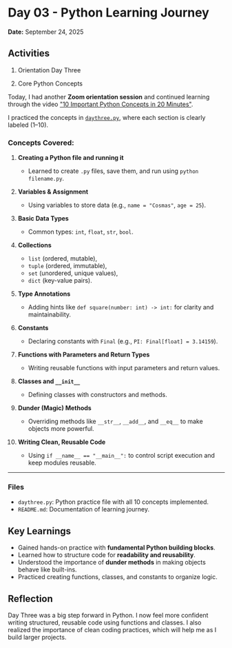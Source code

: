 # Day 03 - Python Learning Journey

**Date:** September 24, 2025

## Activities

1. Orientation Day Three

2. Core Python Concepts

Today, I had another **Zoom orientation session** and continued learning through the video
["10 Important Python Concepts in 20 Minutes"](https://youtu.be/Gx5qb1uHss4).

I practiced the concepts in [`daythree.py`](daythree.py), where each section is clearly labeled (1–10).

### Concepts Covered:

1. **Creating a Python file and running it**

   - Learned to create `.py` files, save them, and run using `python filename.py`.

2. **Variables & Assignment**

   - Using variables to store data (e.g., `name = "Cosmas"`, `age = 25`).

3. **Basic Data Types**

   - Common types: `int`, `float`, `str`, `bool`.

4. **Collections**

   - `list` (ordered, mutable),
   - `tuple` (ordered, immutable),
   - `set` (unordered, unique values),
   - `dict` (key-value pairs).

5. **Type Annotations**

   - Adding hints like `def square(number: int) -> int:` for clarity and maintainability.

6. **Constants**

   - Declaring constants with `Final` (e.g., `PI: Final[float] = 3.14159`).

7. **Functions with Parameters and Return Types**

   - Writing reusable functions with input parameters and return values.

8. **Classes and `__init__`**

   - Defining classes with constructors and methods.

9. **Dunder (Magic) Methods**

   - Overriding methods like `__str__`, `__add__`, and `__eq__` to make objects more powerful.

10. **Writing Clean, Reusable Code**
    - Using `if __name__ == "__main__":` to control script execution and keep modules reusable.

---

### Files

- `daythree.py`: Python practice file with all 10 concepts implemented.
- `README.md`: Documentation of learning journey.

## Key Learnings

- Gained hands-on practice with **fundamental Python building blocks**.
- Learned how to structure code for **readability and reusability**.
- Understood the importance of **dunder methods** in making objects behave like built-ins.
- Practiced creating functions, classes, and constants to organize logic.

## Reflection

Day Three was a big step forward in Python. I now feel more confident writing structured, reusable code using functions and classes. I also realized the importance of clean coding practices, which will help me as I build larger projects.
